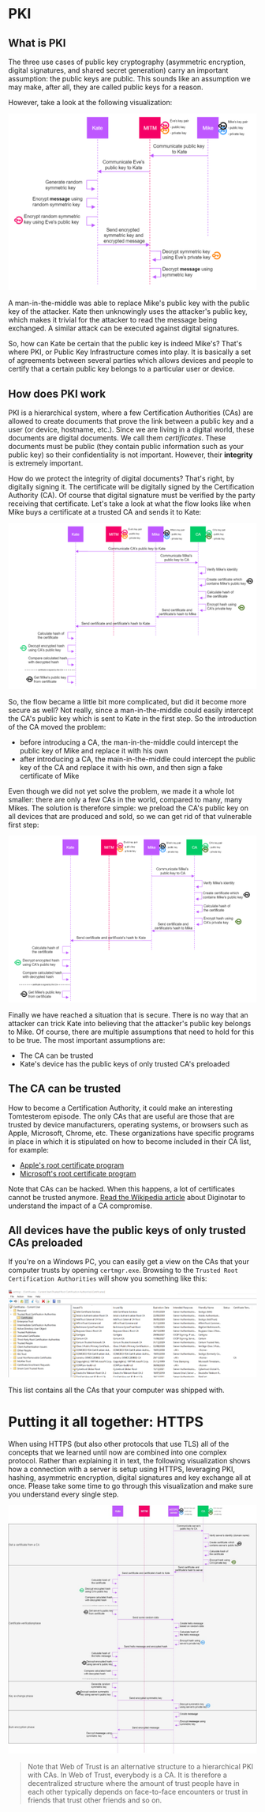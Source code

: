 # PKI
## What is PKI
The three use cases of public key cryptography (asymmetric encryption, digital signatures, and shared secret generation) carry an important assumption: the public keys are public. This sounds like an assumption we may make, after all, they are called public keys for a reason. 

However, take a look at the following visualization:

![](docimages/2020-03-20-06-48-02.png)

A man-in-the-middle was able to replace Mike's public key with the public key of the attacker. Kate then unknowingly uses the attacker's public key, which makes it trivial for the attacker to read the message being exchanged. A similar attack can be executed against digital signatures. 

So, how can Kate be certain that the public key is indeed Mike's? That's where PKI, or Public Key Infrastructure comes into play. It is basically a set of agreements between several parties which allows devices and people to certify that a certain public key belongs to a particular user or device. 

## How does PKI work
PKI is a hierarchical system, where a few Certification Authorities (CAs) are allowed to create documents that prove the link between a public key and a user (or device, hostname, etc.). Since we are living in a digital world, these documents are digital documents. We call them _certificates_. These documents must be public (they contain public information such as your public key) so their confidentiality is not important. However, their **integrity** is extremely important. 

How do we protect the integrity of digital documents? That's right, by digitally signing it. The certificate will be digitally signed by the Certification Authority (CA). Of course that digital signature must be verified by the party receiving that certificate. Let's take a look at what the flow looks like when Mike buys a certificate at a trusted CA and sends it to Kate:

![](docimages/2020-03-20-06-59-20.png)

So, the flow became a little bit more complicated, but did it become more secure as well? Not really, since a man-in-the-middle could easily intercept the CA's public key which is sent to Kate in the first step. So the introduction of the CA moved the problem:
* before introducing a CA, the man-in-the-middle could intercept the public key of Mike and replace it with his own
* after introducing a CA, the main-in-the-middle could intercept the public key of the CA and replace it with his own, and then sign a fake certificate of Mike

Even though we did not yet solve the problem, we made it a whole lot smaller: there are only a few CAs in the world, compared to many, many Mikes. The solution is therefore simple: we preload the CA's public key on all devices that are produced and sold, so we can get rid of that vulnerable first step:

![](docimages/2020-03-20-07-04-11.png)

Finally we have reached a situation that is secure. There is no way that an attacker can trick Kate into believing that the attacker's public key belongs to Mike. Of course, there are multiple assumptions that need to hold for this to be true. The most important assumptions are:
* The CA can be trusted
* Kate's device has the public keys of only trusted CA's preloaded

## The CA can be trusted
How to become a Certification Authority, it could make an interesting Tomtesterom episode. The only CAs that are useful are those that are trusted by device manufacturers, operating systems, or browsers such as Apple, Microsoft, Chrome, etc. These organizations have specific programs in place in which it is stipulated on how to become included in their CA list, for example:
* [Apple's root certificate program](https://www.apple.com/certificateauthority/ca_program.html)
* [Microsoft's root certificate program](https://docs.microsoft.com/en-us/previous-versions//cc751157(v=technet.10)?redirectedfrom=MSDN)

Note that CAs can be hacked. When this happens, a lot of certificates cannot be trusted anymore. [Read the Wikipedia article](https://en.wikipedia.org/wiki/DigiNotar) about Diginotar to understand the impact of a CA compromise. 

## All devices have the public keys of only trusted CAs preloaded
If you're on a Windows PC, you can easily get a view on the CAs that your computer trusts by opening `certmgr.exe`. Browsing to the `Trusted Root Certification Authorities` will show you something like this:

![](docimages/2020-03-20-07-17-44.png)

This list contains all the CAs that your computer was shipped with. 

# Putting it all together: HTTPS
When using HTTPS (but also other protocols that use TLS) all of the concepts that we learned until now are combined into one complex protocol. Rather than explaining it in text, the following visualization shows how a connection with a server is setup using HTTPS, leveraging PKI, hashing, asymmetric encryption, digital signatures and key exchange all at once. Please take some time to go through this visualization and make sure you understand every single step. 

![](docimages/2020-03-20-07-34-34.png)

> Note that Web of Trust is an alternative structure to a hierarchical PKI with CAs. In Web of Trust, everybody is a CA. It is therefore a decentralized structure where the amount of trust people have in each other typically depends on face-to-face encounters or trust in friends that trust other friends and so on. 